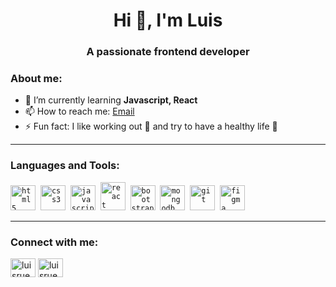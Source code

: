 <h1 align="center">Hi 👋, I'm Luis</h1>
<h3 align="center">A passionate frontend developer </h3>

<h3 align="left">About me: </h3>

- 🌱 I’m currently learning **Javascript, React**
- 📫 How to reach me: [Email](luisruediger27@gmail.com)
- ⚡ Fun fact: I like working out 💪 and try to have a healthy life 🥦

<hr>
<h3 align="left">Languages and Tools:</h3>
<p align="left">
  <code><img src="https://cdn.jsdelivr.net/gh/devicons/devicon/icons/html5/html5-original.svg" alt="html5" width="40" height="40"/></code>&nbsp;
  <code><img src="https://cdn.jsdelivr.net/gh/devicons/devicon/icons/css3/css3-original.svg" alt="css3" width="40" height="40"/></code>&nbsp;
  <code><img src="https://cdn.jsdelivr.net/gh/devicons/devicon/icons/javascript/javascript-original.svg" alt="javascript" width="40" height="40"/></code>&nbsp;
  <code><img src="https://cdn.jsdelivr.net/gh/devicons/devicon/icons/react/react-original.svg" alt="react" width="40" height="45"/></code>&nbsp;
  <code><img src="https://cdn.jsdelivr.net/gh/devicons/devicon/icons/bootstrap/bootstrap-plain.svg" alt="bootstrap" width="40" height="40"/></code>&nbsp;
  <code><img src="https://cdn.jsdelivr.net/gh/devicons/devicon/icons/mongodb/mongodb-original-wordmark.svg" alt="mongodb" width="40" height="40"/></code>&nbsp;
  <code><img src="https://cdn.jsdelivr.net/gh/devicons/devicon/icons/git/git-original.svg" alt="git" width="40" height="40"/></code>&nbsp;
  <code><img src="https://cdn.jsdelivr.net/gh/devicons/devicon/icons/figma/figma-original.svg" alt="figma" width="40" height="40"/></code>&nbsp;
</p>
<hr>
<h3 align="left">Connect with me:</h3>
<p align="left">
<a href="https://twitter.com/luisruediger" target="blank"><img align="center" src="https://cdn.jsdelivr.net/gh/devicons/devicon/icons/twitter/twitter-original.svg" alt="luisruediger" height="30" width="40" /></a>
<a href="https://linkedin.com/in/luisruediger" target="blank"><img align="center" src="https://cdn.jsdelivr.net/gh/devicons/devicon/icons/linkedin/linkedin-original.svg" alt="luisruediger" height="30" width="40" /></a>&nbsp
</p>

